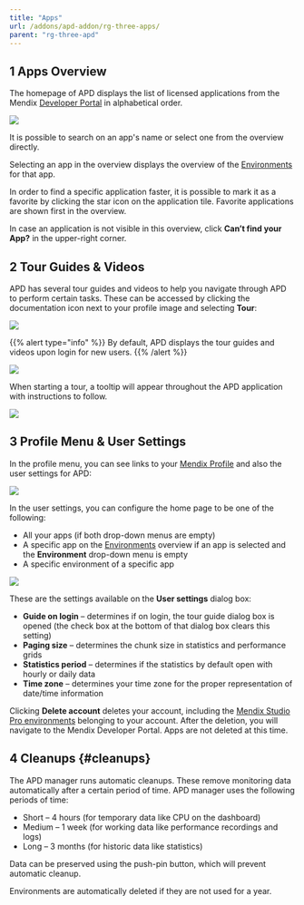 ```yaml
---
title: "Apps"
url: /addons/apd-addon/rg-three-apps/
parent: "rg-three-apd"
---
```


## 1 Apps Overview

The homepage of APD displays the list of licensed applications from the Mendix [Developer Portal](/developerportal/) in alphabetical order.

![](/attachments/addons/apd-addon/rg-apd/rg-three-apd/rg-three-apps/ProjectsDashboard.png)

It is possible to search on an app's name or select one from the overview directly.

Selecting an app in the overview displays the overview of the [Environments](/addons/apd-addon/rg-three-environments/) for that app.

In order to find a specific application faster, it is possible to mark it as a favorite by clicking the star icon on the application tile. Favorite applications are shown first in the overview.

In case an application is not visible in this overview, click **Can’t find your App?** in the upper-right corner.

## 2 Tour Guides & Videos

APD has several tour guides and videos to help you navigate through APD to perform certain tasks. These can be accessed by clicking the documentation icon next to your profile image and selecting **Tour**:

![](/attachments/addons/apd-addon/rg-apd/rg-three-apd/rg-three-apps/Documentation.png)

{{% alert type="info" %}}
By default, APD displays the tour guides and videos upon login for new users.
{{% /alert %}}

![](/attachments/addons/apd-addon/rg-apd/rg-three-apd/rg-three-apps/Tour.png)

When starting a tour, a tooltip will appear throughout the APD application with instructions to follow.

![](/attachments/addons/apd-addon/rg-apd/rg-three-apd/rg-three-apps/TourStep.png)

## 3 Profile Menu & User Settings

In the profile menu, you can see links to your [Mendix Profile](/developerportal/community-tools/mendix-profile/) and also the user settings for APD:

![](/attachments/addons/apd-addon/rg-apd/rg-three-apd/rg-three-apps/profile_menu.png)

In the user settings, you can configure the home page to be one of the following:

* All your apps (if both drop-down menus are empty)
* A specific app on the [Environments](/addons/apd-addon/rg-three-environments/) overview if an app is selected and the **Environment** drop-down menu is empty
* A specific environment of a specific app

![](/attachments/addons/apd-addon/rg-apd/rg-three-apd/rg-three-apps/user_settings.png)

These are the settings available on the **User settings** dialog box:

* **Guide on login** – determines if on login, the tour guide dialog box is opened (the check box at the bottom of that dialog box clears this setting)
* **Paging size** – determines the chunk size in statistics and performance grids
* **Statistics period** – determines if the statistics by default open with hourly or daily data
* **Time zone** – determines your time zone for the proper representation of date/time information

Clicking **Delete account** deletes your account, including the [Mendix Studio Pro environments](/addons/apd-addon/rg-three-environments/) belonging to your account. After the deletion, you will navigate to the Mendix Developer Portal. Apps are not deleted at this time.

## 4 Cleanups {#cleanups}

The APD manager runs automatic cleanups. These remove monitoring data automatically after a certain period of time. APD manager uses the following periods of time:

* Short – 4 hours (for temporary data like CPU on the dashboard)
* Medium – 1 week (for working data like performance recordings and logs)
* Long – 3 months (for historic data like statistics)

Data can be preserved using the push-pin button, which will prevent automatic cleanup.

Environments are automatically deleted if they are not used for a year.
